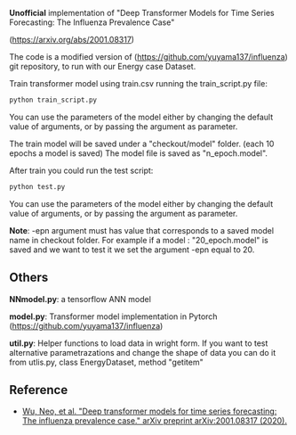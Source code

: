 **Unofficial** implementation of "Deep Transformer Models for Time Series Forecasting: The Influenza Prevalence Case"

(https://arxiv.org/abs/2001.08317)

The code is a modified version of (https://github.com/yuyama137/influenza) git repository, to run with our Energy case Dataset.

Train transformer model using train.csv running the train_script.py file:

```bash
python train_script.py 
```

You can use the parameters of the model either by changing the default value of arguments, or by passing the argument as parameter.

The train model will be saved under a "checkout/model" folder. (each 10 epochs a model is saved)
The model file is saved as "n_epoch.model".

After train you could run the test script:

```bash
python test.py 
```
You can use the parameters of the model either by changing the default value of arguments, or by passing the argument as parameter.

**Note**: -epn argument must has value that corresponds to a saved model name in checkout folder. For example if a model : "20_epoch.model" is saved and we want to test it we set the argument -epn equal to 20. 

## Others

**NNmodel.py**: a tensorflow ANN model

**model.py**: Transformer model implementation in Pytorch  (https://github.com/yuyama137/influenza)

**util.py**: Helper functions to load data in wright form. If you want to test alternative parametrazations and change the shape of data you can do it from utlis.py, class EnergyDataset, method "getitem"
## Reference

- [Wu, Neo, et al. "Deep transformer models for time series forecasting: The influenza prevalence case." arXiv preprint arXiv:2001.08317 (2020).](https://arxiv.org/abs/2001.08317)
